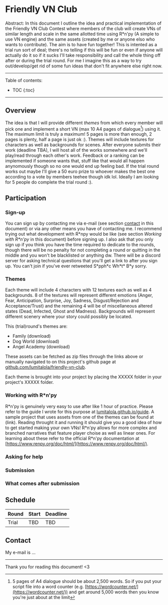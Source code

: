 # Friendly VN Club

Abstract: In this document I outline the idea and practical implementation of the Friendly VN Club Contest where members of the club will create VNs of similar length and scale in the same allotted time using R\*n'py (A simple to use VN engine) and the same assets (created by me or anyone elso who wants to contribute). The aim is to have fun together! This is intented as a trial run sort of deal; there's no telling if this will be fun or even if anyone will actually do it so if it sucks I'll take responsibility and call the whole thing off after or during the trial round. For me I imagine this as a way to try out/develop/get rid of some fun ideas that don't fit anywhere else right now.

---

Table of contents:
* TOC
{:toc}

---

## Overview
The idea is that I will provide different *themes* from which every member will pick one and implement a short VN (max 10 A4 pages of dialogue[^word_count]) using it. The maximum limit is truly a maximum! 5 pages is more than enough, 2 pages is plenty, half a page is just ok :). Themes will include textures for characters as well as backgrounds for scenes. After everyone submits their work (deadline TBA), I will host all of the works somewhere and we'll play/read through each other's work. Feedback or a ranking can be implemented if someone wants that, stuff like that would all happen anynomously though so no one would end up feeling bad. If the trial round works out maybe I'll give a 50 euro prize to whoever makes the best one according to a vote by members teehee though idk lol. Ideally I am looking for 5 people do complete the trial round :).

## Participation

### Sign-up
You can sign up by contacting me via e-mail (see section [contact](#contact) in this document) or via any other means you have of contacting me. I recommend trying out what development with R\*npy would be like (see section *Working with R\*n'py* in this document) before signing up. I also ask that you only sign up if you think you have the time required to dedicate to the rounds, though there will be no penalty for not completing a round or quitting in the middle and you won't be blacklisted or anything dw. There will be a discord server for asking technical questions that you'll get a link to after you sign up. You can't join if you've ever retweeted S\*pph\*c Wh\*t\* B\*y sorry.

### Themes
Each theme will include 4 characters with 12 textures each as well as 4 backgrounds. 8 of the textures will represent different emotions (Anger, Fear, Anticipation, Surprise, Joy, Sadness, Disgust/Rejection and Acceptance/Trust) and the remaining 4 will be of miscellaneous altered states (Dead, Infected, Ghost and Madness). Backgrounds will represent different scenery where your story could possibly be located.

This (trial)round's themes are:
+ Family (download)
+ Dog World (download)
+ Angel Academy (download)

These assets can be fetched as zip files through the links above or manually navigated to on this project's github page at [github.com/lumitalola/friendly-vn-club](github.com/lumitalola/friendly-vn-club).

Each theme is brought into your project by placing the XXXXX folder in your project's XXXXX folder.

### Working with R\*n'py
R\*n'py is genuinely very easy to use after like 1 hour of practice. Please refer to the guide I wrote for this purpose at [lumitalola.github.io/guide](guide.md). A sample project that uses assets from one of the themes can be found at (link). Reading throught it and running it should give you a good idea of how to get started making your own VNs! R\*n'py allows for more complex and branched narratives that feature player choise as well as linear ones. For learning about these refer to the official R\*n'py documentation at [https://www.renpy.org/doc/html/](https://www.renpy.org/doc/html/).

### Asking for help

### Submission

### What comes after submission

## Schedule

| Round | Start | Deadline | 
| --- | --- | --- |
| Trial | TBD | TBD |

## Contact

My e-mail is ...

---

Thank you for reading this document! <3

[^word_count]: 5 pages of A4 dialogue should be about 2,500 words. So if you put your script file into a word counter (e.g. [https://wordcounter.net/](https://wordcounter.net/)) and get around 5,000 words then you know you're just about at the limit
